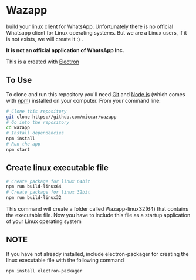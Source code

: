 # Wazapp
build your linux  client for WhatsApp. 
Unfortunately there is no official Whatsapp client for Linux operating systems. But we are a Linux users, if it is not exists, we will create it :) .

**It is not an official application of WhatsApp Inc.**

This is a created with [Electron](https://electronjs.org/) 



## To Use
To clone and run this repository you'll need [Git](https://git-scm.com) and [Node.js](https://nodejs.org/en/download/) (which comes with [npm](http://npmjs.com)) installed on your computer. From your command line:
```bash
# Clone this repository
git clone https://github.com/miccar/wazapp
# Go into the repository
cd wazapp
# Install dependencies
npm install
# Run the app
npm start

```

## Create linux executable file
```bash
# Create package for linux 64bit
npm run build-linux64
# Create package for linux 32bit
npm run build-linux32
```
This command will create a folder called Wazapp-linux32(64) that contains the executable file. Now you have to include this file as a startup application of your Linux operating system 

## NOTE
If you have not already installed, include electron-packager for creating the linux executable file with the following command

```bash
npm install electron-packager
```
